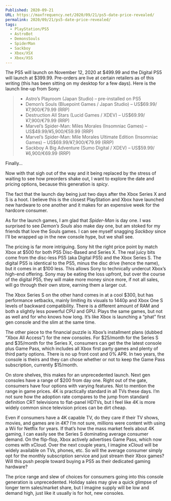 ```yaml
---
Published: 2020-09-21
URL: https://maxfrequency.net/2020/09/21/ps5-date-price-revealed/
permalink: 2020/09/21/ps5-date-price-revealed/
tags:
  - PlayStation/PS5
  - AstroBot
  - DemonsSouls
  - SpiderMan
  - Sackboy
  - Xbox/XSX
  - Xbox/XSS
---
```

The PS5 will launch on November 12, 2020 at $499.99 and the Digital PS5 will launch at $399.99. Pre-orders are live at certain retailers as of this writing (this has been sitting on my desktop for a few days). Here is the launch line-up from Sony:

> - Astro’s Playroom (Japan Studio) – pre-installed on PS5
> - Demon’s Souls (Bluepoint Games / Japan Studio) – US$69.99/¥7,900/€79.99 (RRP)
> - Destruction All Stars (Lucid Games / XDEV) – US$69.99/¥7,900/€79.99 (RRP)
> - Marvel’s Spider-Man: Miles Morales (Insomniac Games) – US$49.99/¥5,900/€59.99 (RRP)
> - Marvel’s Spider-Man: Mile Morales Ultimate Edition (Insomniac Games) – US$69.99/¥7,900/€79.99 (RRP)
> - Sackboy A Big Adventure (Sumo Digital / XDEV) – US$59.99/¥6,900/€69.99 (RRP)

Finally…

Now with that sigh out of the way and it being replaced by the stress of waiting to see how preorders shake out, I want to explore the date and pricing options, because this generation is *spicy*.

The fact that the launch day being just two days after the Xbox Series X and S is a hoot. I believe this is the closest PlayStation and Xbox have launched new hardware to one another and it makes for an expensive week for the hardcore consumer.

As for the launch games, I am glad that *Spider-Man* is day one. I was surprised to see *Demon’s Souls* also make day one, but am stoked for my friends that love the Souls games. I can see myself snagging *Sackboy* since I’ll be wrapped up in the new console hype, but we shall see.

The pricing is far more intriguing. Sony hit the right price point by match Xbox at $500 for both PS5 Disc-Based and Series X. The real juicy bits come from the disc-less PS5 (aka Digital PS5) and the Xbox Series S. The digital PS5 is identical to the PS5, minus the disc drive (hence the name), but it comes in at $100 less. This allows Sony to technically undercut Xbox’s high-end offering. Sony may be eating the loss upfront, but over the course of the digital PS5, they will make more money since more, if not all sales, will go through their own store, earning them a larger cut.

The Xbox Series S on the other hand comes in at a cool $300, but has performance setbacks, mainly limiting its visuals to 1440p and Xbox One S levels of backward compatibility. There is a different amount of RAM and both a slightly less powerful CPU and GPU. Plays the same games, but not as well and for who knows how long. It’s like Xbox is launching a “phat” first gen console and the slim at the same time.

The other piece to the financial puzzle is Xbox’s installment plans (dubbed “Xbox All Access”) for the new consoles. For $25/month for the Series S and $35/month for the Series X, consumers can get the the latest console plus Game Pass, which includes all Xbox first party games and plenty of third party options. There is no up front cost and 0% APR. In two years, the console is theirs and they can chose whether or not to keep the Game Pass subscription, currently $15/month.

On store shelves, this makes for an unprecedented launch. Next gen consoles have a range of $200 from day one. Right out of the gate, consumers have four options with varying features. Not to mention the range in game prices. 4K is practically standard in all TVs these days. I’m not sure how the adoption rate compares to the jump from standard definition CRT televisions to flat-panel HDTVs, but I feel like 4K is more widely common since television prices can be dirt cheap.

Even if consumers have a 4K capable TV, do they care if their TV shows, movies, and games are in 4K? I’m not sure, millions were content with using a Wii for Netflix for years. If that’s how the mass market feels about 4K gaming, I can easily see the Series S dominating average consumer demand. On the flip-flop, Xbox actively advertises Game Pass, which now comes with xCloud. Over the next couple years, I imagine xCloud will be widely available on TVs, phones, etc. So will the average consumer simply opt for the monthly subscription service and just stream their Xbox games? Will this push people toward buying a PS5 as their dedicated gaming hardware?

The price range and slew of choices for consumers going into this console generation is unprecedented. Holiday sales may give a quick glimpse of longer term sales/market share, but I imagine supply will be low and demand high, just like it usually is for hot, new consoles.